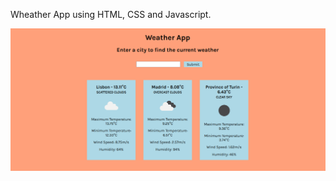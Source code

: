 Wheather App using HTML, CSS and Javascript.

<img src="final.png" alt="wheather app" width="550" heigth="550"/>